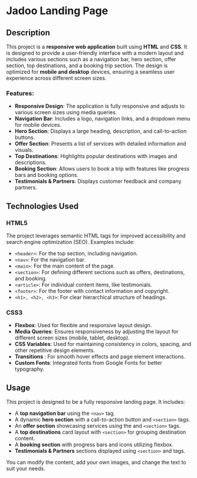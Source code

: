 <h1>Jadoo Landing Page</h1>

<h2>Description</h2>
<p>
    This project is a <strong>responsive web application</strong> built using <strong>HTML</strong> and <strong>CSS</strong>. It is designed to provide a user-friendly interface with a modern layout and includes various sections such as a navigation bar, hero section, offer section, top destinations, and a booking trip section. The design is optimized for <strong>mobile and desktop</strong> devices, ensuring a seamless user experience across different screen sizes.
</p>

<h3>Features:</h3>
<ul>
    <li><strong>Responsive Design</strong>: The application is fully responsive and adjusts to various screen sizes using media queries.</li>
    <li><strong>Navigation Bar</strong>: Includes a logo, navigation links, and a dropdown menu for mobile devices.</li>
    <li><strong>Hero Section</strong>: Displays a large heading, description, and call-to-action buttons.</li>
    <li><strong>Offer Section</strong>: Presents a list of services with detailed information and visuals.</li>
    <li><strong>Top Destinations</strong>: Highlights popular destinations with images and descriptions.</li>
    <li><strong>Booking Section</strong>: Allows users to book a trip with features like progress bars and booking options.</li>
    <li><strong>Testimonials & Partners</strong>: Displays customer feedback and company partners.</li>
</ul>

<h2>Technologies Used</h2>

<h3>HTML5</h3>
<p>The project leverages semantic HTML tags for improved accessibility and search engine optimization (SEO). Examples include:</p>
<ul>
    <li><code>&lt;header&gt;</code>: For the top section, including navigation.</li>
    <li><code>&lt;nav&gt;</code>: For the navigation bar.</li>
    <li><code>&lt;main&gt;</code>: For the main content of the page.</li>
    <li><code>&lt;section&gt;</code>: For defining different sections such as offers, destinations, and booking.</li>
    <li><code>&lt;article&gt;</code>: For individual content items, like testimonials.</li>
    <li><code>&lt;footer&gt;</code>: For the footer with contact information and copyright.</li>
    <li><code>&lt;h1&gt;, &lt;h2&gt;, &lt;h3&gt;</code>: For clear hierarchical structure of headings.</li>
</ul>

<h3>CSS3</h3>
<ul>
    <li><strong>Flexbox</strong>: Used for flexible and responsive layout design.</li>
    <li><strong>Media Queries</strong>: Ensures responsiveness by adjusting the layout for different screen sizes (mobile, tablet, desktop).</li>
    <li><strong>CSS Variables</strong>: Used for maintaining consistency in colors, spacing, and other repetitive design elements.</li>
    <li><strong>Transitions </strong>: For smooth hover effects and page element interactions.</li>
    <li><strong>Custom Fonts</strong>: Integrated fonts from Google Fonts for better typography.</li>
</ul>

<h2>Usage</h2>
<p>This project is designed to be a fully responsive landing page. It includes:</p>
<ul>
    <li>A <strong>top navigation bar</strong> using the <code>&lt;nav&gt;</code> tag.</li>
    <li>A dynamic <strong>hero section</strong> with a call-to-action button and <code>&lt;section&gt;</code> tags.</li>
    <li>An <strong>offer section</strong> showcasing services using the <code></code> and <code>&lt;section&gt;</code> tags.</li>
    <li>A <strong>top destinations</strong> card layout with <code>&lt;section&gt;</code> for grouping destination content.</li>
    <li>A <strong>booking section</strong> with progress bars and icons utilizing flexbox.</li>
    <li><strong>Testimonials & Partners</strong> sections displayed using <code>&lt;section&gt;</code> and <code></code> tags.</li>
</ul>
<p>You can modify the content, add your own images, and change the text to suit your needs.</p>



</ul>
